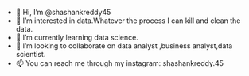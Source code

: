 - 👋 Hi, I’m @shashankreddy45
- 👀 I’m interested in data.Whatever the process I can kill and clean the data.
- 🌱 I’m currently learning data science.
- 💞️ I’m looking to collaborate on data analyst ,business analyst,data scientist.
- 📫 You can reach me through my instagram: shashankreddy.45

<!---
shashankreddy45/shashankreddy45 is a ✨ special ✨ repository because its `README.md` (this file) appears on your GitHub profile.
You can click the Preview link to take a look at your changes.
--->
